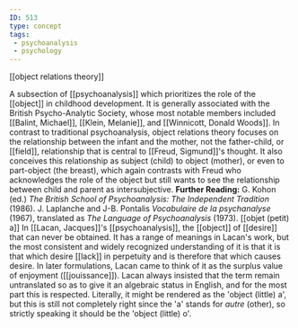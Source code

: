 ```yaml
---
ID: 513
type: concept
tags: 
 - psychoanalysis
 - psychology
---
```


[[object relations theory]]

 A
subsection of
[[psychoanalysis]] which
prioritizes the role of the
[[object]] in childhood
development. It is generally associated with the British Psycho-Analytic
Society, whose most notable members included [[Balint, Michael]], [[Klein, Melanie]], and [[Winnicott, Donald Woods]]. In contrast to
traditional psychoanalysis, object relations theory focuses on the
relationship between the infant and the mother, not the father-child, or
[[field]], relationship
that is central to [[Freud, Sigmund]]'s thought. It also
conceives this relationship as subject (child) to object (mother), or
even to part-object (the breast), which again contrasts with Freud who
acknowledges the role of the object but still wants to see the
relationship between child and parent as intersubjective.
**Further Reading:** G. Kohon (ed.) *The British School of
Psychoanalysis: The Independent Tradition* (1986).
J. Laplanche and J-B. Pontalis *Vocabulaire de la psychanalyse* (1967),
translated as *The Language of Psychoanalysis* (1973).
[[objet (petit) a]] In
[[Lacan, Jacques]]'s
[[psychoanalysis]], the
[[object]] of
[[desire]] that can never be
obtained. It has a range of meanings in Lacan's work, but the most
consistent and widely recognized understanding of it is that it is that
which desire [[lack]] in
perpetuity and is therefore that which causes desire. In later
formulations, Lacan came to think of it as the surplus value of
enjoyment ([[jouissance]]).
Lacan always insisted that the term remain untranslated so as to give it
an algebraic status in English, and for the most part this is respected.
Literally, it might be rendered as the 'object (little) a', but this is
still not completely right since the 'a' stands for *autre* (other), so
strictly speaking it should be the 'object (little) o'.
